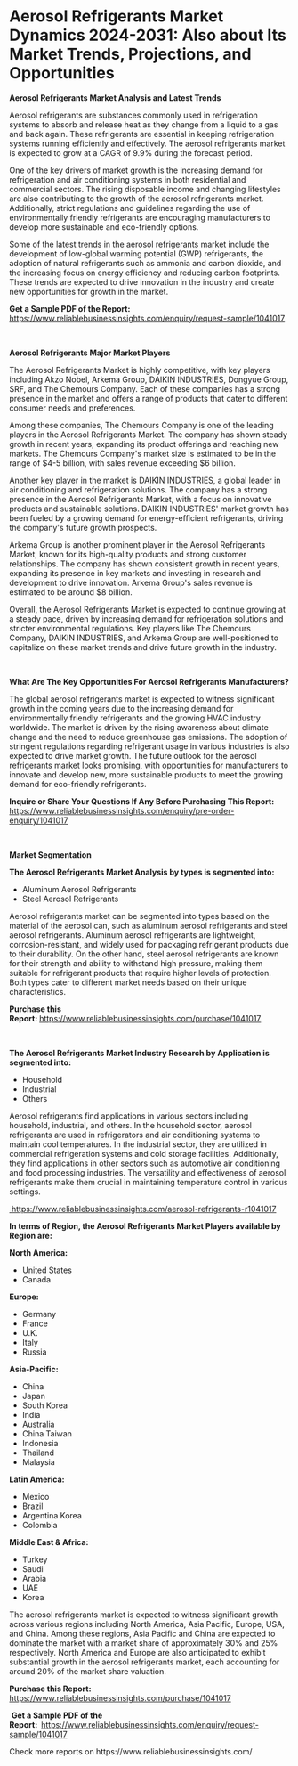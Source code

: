 <p><h1>Aerosol Refrigerants Market Dynamics 2024-2031: Also about Its Market Trends, Projections, and Opportunities</h1></p><p><strong>Aerosol Refrigerants Market Analysis and Latest Trends</strong></p>
<p><p>Aerosol refrigerants are substances commonly used in refrigeration systems to absorb and release heat as they change from a liquid to a gas and back again. These refrigerants are essential in keeping refrigeration systems running efficiently and effectively. The aerosol refrigerants market is expected to grow at a CAGR of 9.9% during the forecast period.</p><p>One of the key drivers of market growth is the increasing demand for refrigeration and air conditioning systems in both residential and commercial sectors. The rising disposable income and changing lifestyles are also contributing to the growth of the aerosol refrigerants market. Additionally, strict regulations and guidelines regarding the use of environmentally friendly refrigerants are encouraging manufacturers to develop more sustainable and eco-friendly options.</p><p>Some of the latest trends in the aerosol refrigerants market include the development of low-global warming potential (GWP) refrigerants, the adoption of natural refrigerants such as ammonia and carbon dioxide, and the increasing focus on energy efficiency and reducing carbon footprints. These trends are expected to drive innovation in the industry and create new opportunities for growth in the market.</p></p>
<p><strong>Get a Sample PDF of the Report:&nbsp;</strong> <a href="https://www.reliablebusinessinsights.com/enquiry/request-sample/1041017">https://www.reliablebusinessinsights.com/enquiry/request-sample/1041017</a></p>
<p>&nbsp;</p>
<p><strong>Aerosol Refrigerants Major Market Players</strong></p>
<p><p>The Aerosol Refrigerants Market is highly competitive, with key players including Akzo Nobel, Arkema Group, DAIKIN INDUSTRIES, Dongyue Group, SRF, and The Chemours Company. Each of these companies has a strong presence in the market and offers a range of products that cater to different consumer needs and preferences.</p><p>Among these companies, The Chemours Company is one of the leading players in the Aerosol Refrigerants Market. The company has shown steady growth in recent years, expanding its product offerings and reaching new markets. The Chemours Company's market size is estimated to be in the range of $4-5 billion, with sales revenue exceeding $6 billion.</p><p>Another key player in the market is DAIKIN INDUSTRIES, a global leader in air conditioning and refrigeration solutions. The company has a strong presence in the Aerosol Refrigerants Market, with a focus on innovative products and sustainable solutions. DAIKIN INDUSTRIES' market growth has been fueled by a growing demand for energy-efficient refrigerants, driving the company's future growth prospects.</p><p>Arkema Group is another prominent player in the Aerosol Refrigerants Market, known for its high-quality products and strong customer relationships. The company has shown consistent growth in recent years, expanding its presence in key markets and investing in research and development to drive innovation. Arkema Group's sales revenue is estimated to be around $8 billion.</p><p>Overall, the Aerosol Refrigerants Market is expected to continue growing at a steady pace, driven by increasing demand for refrigeration solutions and stricter environmental regulations. Key players like The Chemours Company, DAIKIN INDUSTRIES, and Arkema Group are well-positioned to capitalize on these market trends and drive future growth in the industry.</p></p>
<p>&nbsp;</p>
<p><strong>What Are The Key Opportunities For Aerosol Refrigerants Manufacturers?</strong></p>
<p><p>The global aerosol refrigerants market is expected to witness significant growth in the coming years due to the increasing demand for environmentally friendly refrigerants and the growing HVAC industry worldwide. The market is driven by the rising awareness about climate change and the need to reduce greenhouse gas emissions. The adoption of stringent regulations regarding refrigerant usage in various industries is also expected to drive market growth. The future outlook for the aerosol refrigerants market looks promising, with opportunities for manufacturers to innovate and develop new, more sustainable products to meet the growing demand for eco-friendly refrigerants.</p></p>
<p><strong>Inquire or Share Your Questions If Any Before Purchasing This Report:</strong> <a href="https://www.reliablebusinessinsights.com/enquiry/pre-order-enquiry/1041017">https://www.reliablebusinessinsights.com/enquiry/pre-order-enquiry/1041017</a></p>
<p>&nbsp;</p>
<p><strong>Market Segmentation</strong></p>
<p><strong>The Aerosol Refrigerants Market Analysis by types is segmented into:</strong></p>
<p><ul><li>Aluminum Aerosol Refrigerants</li><li>Steel Aerosol Refrigerants</li></ul></p>
<p><p>Aerosol refrigerants market can be segmented into types based on the material of the aerosol can, such as aluminum aerosol refrigerants and steel aerosol refrigerants. Aluminum aerosol refrigerants are lightweight, corrosion-resistant, and widely used for packaging refrigerant products due to their durability. On the other hand, steel aerosol refrigerants are known for their strength and ability to withstand high pressure, making them suitable for refrigerant products that require higher levels of protection. Both types cater to different market needs based on their unique characteristics.</p></p>
<p><strong>Purchase this Report:&nbsp;</strong><a href="https://www.reliablebusinessinsights.com/purchase/1041017">https://www.reliablebusinessinsights.com/purchase/1041017</a></p>
<p>&nbsp;</p>
<p><strong>The Aerosol Refrigerants Market Industry Research by Application is segmented into:</strong></p>
<p><ul><li>Household</li><li>Industrial</li><li>Others</li></ul></p>
<p><p>Aerosol refrigerants find applications in various sectors including household, industrial, and others. In the household sector, aerosol refrigerants are used in refrigerators and air conditioning systems to maintain cool temperatures. In the industrial sector, they are utilized in commercial refrigeration systems and cold storage facilities. Additionally, they find applications in other sectors such as automotive air conditioning and food processing industries. The versatility and effectiveness of aerosol refrigerants make them crucial in maintaining temperature control in various settings.</p></p>
<p><a href="https://www.reliablebusinessinsights.com/aerosol-refrigerants-r1041017">&nbsp;https://www.reliablebusinessinsights.com/aerosol-refrigerants-r1041017</a></p>
<p><strong>In terms of Region, the Aerosol Refrigerants Market Players available by Region are:</strong></p>
<p>
    <p> <strong> North America: </strong>
        <ul>
            <li>United States</li>
            <li>Canada</li>
        </ul>
        </p> 
    <p> <strong> Europe: </strong>
        <ul>
            <li>Germany</li>
            <li>France</li>
            <li>U.K.</li>
            <li>Italy</li>
            <li>Russia</li>
        </ul>
        </p> 
    <p> <strong> Asia-Pacific: </strong>
        <ul>
            <li>China</li>
            <li>Japan</li>
            <li>South Korea</li>
            <li>India</li>
            <li>Australia</li>
            <li>China Taiwan</li>
            <li>Indonesia</li>
            <li>Thailand</li>
            <li>Malaysia</li>
        </ul>
        </p> 
    <p> <strong> Latin America: </strong>
        <ul>
            <li>Mexico</li>
            <li>Brazil</li>
            <li>Argentina Korea</li>
            <li>Colombia</li>
        </ul>
        </p> 
    <p> <strong> Middle East & Africa: </strong>
        <ul>
            <li>Turkey</li>
            <li>Saudi</li>
            <li>Arabia</li>
            <li>UAE</li>
            <li>Korea</li>
        </ul>
    </p>
    </p>
<p><p>The aerosol refrigerants market is expected to witness significant growth across various regions including North America, Asia Pacific, Europe, USA, and China. Among these regions, Asia Pacific and China are expected to dominate the market with a market share of approximately 30% and 25% respectively. North America and Europe are also anticipated to exhibit substantial growth in the aerosol refrigerants market, each accounting for around 20% of the market share valuation.</p></p>
<p><strong>Purchase this Report: </strong><a href="https://www.reliablebusinessinsights.com/purchase/1041017">https://www.reliablebusinessinsights.com/purchase/1041017</a></p>
<p>&nbsp;<strong>Get a Sample PDF of the Report:&nbsp;&nbsp;</strong><a href="https://www.reliablebusinessinsights.com/enquiry/request-sample/1041017">https://www.reliablebusinessinsights.com/enquiry/request-sample/1041017</a></p>
<p><strong></strong></p>
<p>Check more reports on https://www.reliablebusinessinsights.com/</p>